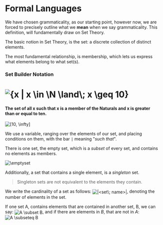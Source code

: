 # Formal Languages

We have chosen grammaticality, as our starting point, however now, we are forced to precisely outline what we **mean** when we say grammaticality. This definition, will fundamentally draw on Set Theory.

The basic notion in Set Theory, is the set: a discrete collection of distinct elements.

The most fundamental relationship, is membership, which lets us express what elements belong to what set(s).
### Set Builder Notation
# <img align="center" src="https://i.upmath.me/svg/%7Bx%20%7C%20x%20%5Cin%20%5CN%20%5Cland%5C%3B%20x%20%5Cgeq%2010%7D" alt="{x | x \in \N \land\; x \geq 10}" />
#### The set of all x such that x is a member of the Naturals and x is greater than or equal to ten. 


<img align="center" src="https://i.upmath.me/svg/%5B10%2C%20%5Cinfty%5D" alt="[10, \infty]" />

We use a variable, ranging over the elements of our set, and placing conditions on them, with the bar `|` meaning "*such that*".

There is one set, the empty set, which is a *subset* of every set, and contains no elements as members.

<img align="center" src="https://i.upmath.me/svg/%5Cemptyset" alt="\emptyset" />

Additionally, a set that contains a single element, is a *singleton* set.
> Singleton sets are not equivalent to the elements they contain.

We write the cardinality of a set as follows: <img align="center" src="https://i.upmath.me/svg/%7C%3Cset%5C%3B%20name%3E%7C" alt="|&lt;set\; name&gt;|" />, denoting the number of elements in the set.

If one set A, contains elements that are contained in another set, B, we can say: <img align="center" src="https://i.upmath.me/svg/A%20%5Csubset%20B" alt="A \subset B" />, and if there are elements in *B*, that are not in *A*: <img align="center" src="https://i.upmath.me/svg/A%20%5Csubseteq%20B" alt="A \subseteq B" />